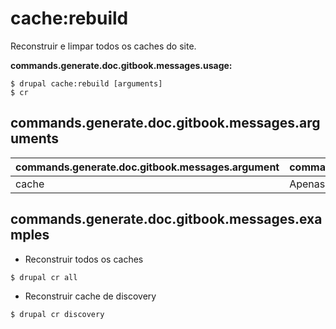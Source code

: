# cache:rebuild
Reconstruir e limpar todos os caches do site.

**commands.generate.doc.gitbook.messages.usage:**
```
$ drupal cache:rebuild [arguments]
$ cr  
```

## commands.generate.doc.gitbook.messages.arguments
commands.generate.doc.gitbook.messages.argument | commands.generate.doc.gitbook.messages.details
---------|-------------
cache | Apenas limpar um cache específico.

## commands.generate.doc.gitbook.messages.examples
* Reconstruir todos os caches
```
$ drupal cr all
```
* Reconstruir cache de discovery
```
$ drupal cr discovery
```
